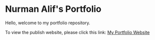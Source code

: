 # Nurman Alif's Portfolio
Hello, welcome to my portfolio repository.

To view the publish website, please click this link: <a href="https://nurmanalif.github.io/portfolio" target="_blank">My Portfolio Website</a>

